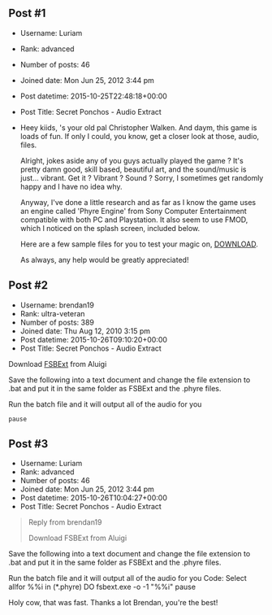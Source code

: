 ## Post #1
- Username: Luriam
- Rank: advanced
- Number of posts: 46
- Joined date: Mon Jun 25, 2012 3:44 pm
- Post datetime: 2015-10-25T22:48:18+00:00
- Post Title: Secret Ponchos - Audio Extract

- Heey kiids, 's your old pal Christopher Walken. And daym, this game is loads of fun. If only I could, you know, get a closer look at those, audio, files. 

   Alright, jokes aside any of you guys actually played the game ? It's pretty damn good, skill based, beautiful art, and the sound/music is just... vibrant.
Get it ? Vibrant ? Sound ?
Sorry, I sometimes get randomly happy and I have no idea why. 

   Anyway, I've done a little research and as far as I know the game uses an engine called 'Phyre Engine' from Sony Computer Entertainment compatible with both PC and Playstation. It also seem to use FMOD, which I noticed on the splash screen, included below. 



   Here are a few sample files for you to test your magic on, [DOWNLOAD](https://www.dropbox.com/sh/btqowhkkusvn1cs/AADBcHFvDrP7YoQvpEbzJpsQa?dl=0).

   As always, any help would be greatly appreciated!
## Post #2
- Username: brendan19
- Rank: ultra-veteran
- Number of posts: 389
- Joined date: Thu Aug 12, 2010 3:15 pm
- Post datetime: 2015-10-26T09:10:20+00:00
- Post Title: Secret Ponchos - Audio Extract

Download [FSBExt](http://aluigi.altervista.org/papers/fsbext.zip) from Aluigi

Save the following into a text document and change the file extension to .bat and put it in the same folder as FSBExt and the .phyre files.

Run the batch file and it will output all of the audio for you 

```
pause
```
## Post #3
- Username: Luriam
- Rank: advanced
- Number of posts: 46
- Joined date: Mon Jun 25, 2012 3:44 pm
- Post datetime: 2015-10-26T10:04:27+00:00
- Post Title: Secret Ponchos - Audio Extract

> Reply from brendan19
>
> Download FSBExt from Aluigi

Save the following into a text document and change the file extension to .bat and put it in the same folder as FSBExt and the .phyre files.

Run the batch file and it will output all of the audio for you 
Code: Select allfor %%i in (*.phyre) DO fsbext.exe -o -1 "%%i"
pause

Holy cow, that was fast. Thanks a lot Brendan, you're the best!
